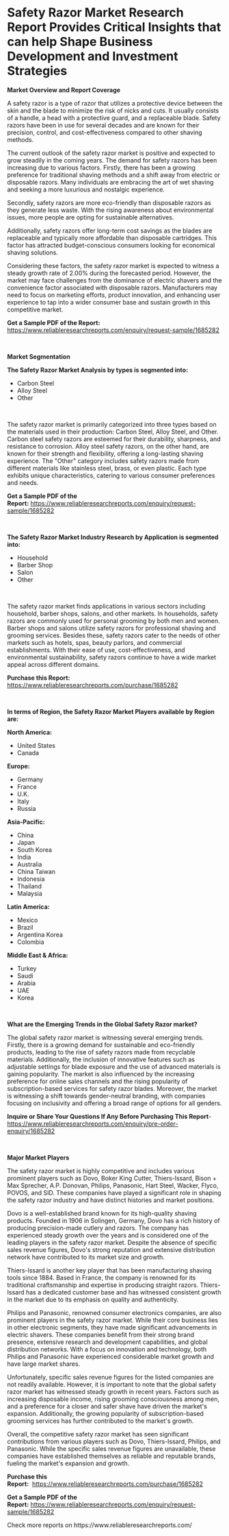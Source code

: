 <p><h1>Safety Razor Market Research Report Provides Critical Insights that can help Shape Business Development and Investment Strategies</h1></p><p><strong>Market Overview and Report Coverage</strong></p>
<p><p>A safety razor is a type of razor that utilizes a protective device between the skin and the blade to minimize the risk of nicks and cuts. It usually consists of a handle, a head with a protective guard, and a replaceable blade. Safety razors have been in use for several decades and are known for their precision, control, and cost-effectiveness compared to other shaving methods.</p><p>The current outlook of the safety razor market is positive and expected to grow steadily in the coming years. The demand for safety razors has been increasing due to various factors. Firstly, there has been a growing preference for traditional shaving methods and a shift away from electric or disposable razors. Many individuals are embracing the art of wet shaving and seeking a more luxurious and nostalgic experience.</p><p>Secondly, safety razors are more eco-friendly than disposable razors as they generate less waste. With the rising awareness about environmental issues, more people are opting for sustainable alternatives.</p><p>Additionally, safety razors offer long-term cost savings as the blades are replaceable and typically more affordable than disposable cartridges. This factor has attracted budget-conscious consumers looking for economical shaving solutions.</p><p>Considering these factors, the safety razor market is expected to witness a steady growth rate of 2.00% during the forecasted period. However, the market may face challenges from the dominance of electric shavers and the convenience factor associated with disposable razors. Manufacturers may need to focus on marketing efforts, product innovation, and enhancing user experience to tap into a wider consumer base and sustain growth in this competitive market.</p></p>
<p><strong>Get a Sample PDF of the Report:</strong> <a href="https://www.reliableresearchreports.com/enquiry/request-sample/1685282">https://www.reliableresearchreports.com/enquiry/request-sample/1685282</a></p>
<p>&nbsp;</p>
<p><strong>Market Segmentation</strong></p>
<p><strong>The Safety Razor Market Analysis by types is segmented into:</strong></p>
<p><ul><li>Carbon Steel</li><li>Alloy Steel</li><li>Other</li></ul></p>
<p>&nbsp;</p>
<p><p>The safety razor market is primarily categorized into three types based on the materials used in their production: Carbon Steel, Alloy Steel, and Other. Carbon steel safety razors are esteemed for their durability, sharpness, and resistance to corrosion. Alloy steel safety razors, on the other hand, are known for their strength and flexibility, offering a long-lasting shaving experience. The "Other" category includes safety razors made from different materials like stainless steel, brass, or even plastic. Each type exhibits unique characteristics, catering to various consumer preferences and needs.</p></p>
<p><strong>Get a Sample PDF of the Report:</strong>&nbsp;<a href="https://www.reliableresearchreports.com/enquiry/request-sample/1685282">https://www.reliableresearchreports.com/enquiry/request-sample/1685282</a></p>
<p>&nbsp;</p>
<p><strong>The Safety Razor Market Industry Research by Application is segmented into:</strong></p>
<p><ul><li>Household</li><li>Barber Shop</li><li>Salon</li><li>Other</li></ul></p>
<p>&nbsp;</p>
<p><p>The safety razor market finds applications in various sectors including household, barber shops, salons, and other markets. In households, safety razors are commonly used for personal grooming by both men and women. Barber shops and salons utilize safety razors for professional shaving and grooming services. Besides these, safety razors cater to the needs of other markets such as hotels, spas, beauty parlors, and commercial establishments. With their ease of use, cost-effectiveness, and environmental sustainability, safety razors continue to have a wide market appeal across different domains.</p></p>
<p><strong>Purchase this Report:</strong>&nbsp; <a href="https://www.reliableresearchreports.com/purchase/1685282">https://www.reliableresearchreports.com/purchase/1685282</a></p>
<p>&nbsp;</p>
<p><strong>In terms of Region, the Safety Razor Market Players available by Region are:</strong></p>
<p>
    <p> <strong> North America: </strong>
        <ul>
            <li>United States</li>
            <li>Canada</li>
        </ul>
        </p> 
    <p> <strong> Europe: </strong>
        <ul>
            <li>Germany</li>
            <li>France</li>
            <li>U.K.</li>
            <li>Italy</li>
            <li>Russia</li>
        </ul>
        </p> 
    <p> <strong> Asia-Pacific: </strong>
        <ul>
            <li>China</li>
            <li>Japan</li>
            <li>South Korea</li>
            <li>India</li>
            <li>Australia</li>
            <li>China Taiwan</li>
            <li>Indonesia</li>
            <li>Thailand</li>
            <li>Malaysia</li>
        </ul>
        </p> 
    <p> <strong> Latin America: </strong>
        <ul>
            <li>Mexico</li>
            <li>Brazil</li>
            <li>Argentina Korea</li>
            <li>Colombia</li>
        </ul>
        </p> 
    <p> <strong> Middle East & Africa: </strong>
        <ul>
            <li>Turkey</li>
            <li>Saudi</li>
            <li>Arabia</li>
            <li>UAE</li>
            <li>Korea</li>
        </ul>
    </p>
    </p>
<p>&nbsp;</p>
<p><strong>What are the Emerging Trends in the Global Safety Razor market?</strong></p>
<p><p>The global safety razor market is witnessing several emerging trends. Firstly, there is a growing demand for sustainable and eco-friendly products, leading to the rise of safety razors made from recyclable materials. Additionally, the inclusion of innovative features such as adjustable settings for blade exposure and the use of advanced materials is gaining popularity. The market is also influenced by the increasing preference for online sales channels and the rising popularity of subscription-based services for safety razor blades. Moreover, the market is witnessing a shift towards gender-neutral branding, with companies focusing on inclusivity and offering a broad range of options for all genders.</p></p>
<p><strong>Inquire or Share Your Questions If Any Before Purchasing This Report</strong>- <a href="https://www.reliableresearchreports.com/enquiry/pre-order-enquiry/1685282">https://www.reliableresearchreports.com/enquiry/pre-order-enquiry/1685282</a></p>
<p>&nbsp;</p>
<p><strong>Major Market Players</strong></p>
<p><p>The safety razor market is highly competitive and includes various prominent players such as Dovo, Boker King Cutter, Thiers-Issard, Bison + Max Sprecher, A.P. Donovan, Philips, Panasonic, Hart Steel, Wacker, Flyco, POVOS, and SID. These companies have played a significant role in shaping the safety razor industry and have distinct histories and market positions.</p><p>Dovo is a well-established brand known for its high-quality shaving products. Founded in 1906 in Solingen, Germany, Dovo has a rich history of producing precision-made cutlery and razors. The company has experienced steady growth over the years and is considered one of the leading players in the safety razor market. Despite the absence of specific sales revenue figures, Dovo's strong reputation and extensive distribution network have contributed to its market size and growth.</p><p>Thiers-Issard is another key player that has been manufacturing shaving tools since 1884. Based in France, the company is renowned for its traditional craftsmanship and expertise in producing straight razors. Thiers-Issard has a dedicated customer base and has witnessed consistent growth in the market due to its emphasis on quality and authenticity.</p><p>Philips and Panasonic, renowned consumer electronics companies, are also prominent players in the safety razor market. While their core business lies in other electronic segments, they have made significant advancements in electric shavers. These companies benefit from their strong brand presence, extensive research and development capabilities, and global distribution networks. With a focus on innovation and technology, both Philips and Panasonic have experienced considerable market growth and have large market shares.</p><p>Unfortunately, specific sales revenue figures for the listed companies are not readily available. However, it is important to note that the global safety razor market has witnessed steady growth in recent years. Factors such as increasing disposable income, rising grooming consciousness among men, and a preference for a closer and safer shave have driven the market's expansion. Additionally, the growing popularity of subscription-based grooming services has further contributed to the market's growth.</p><p>Overall, the competitive safety razor market has seen significant contributions from various players such as Dovo, Thiers-Issard, Philips, and Panasonic. While the specific sales revenue figures are unavailable, these companies have established themselves as reliable and reputable brands, fueling the market's expansion and growth.</p></p>
<p><strong>Purchase this Report:</strong>&nbsp;&nbsp;<a href="https://www.reliableresearchreports.com/purchase/1685282">https://www.reliableresearchreports.com/purchase/1685282</a></p>
<p></p>
<p><strong>Get a Sample PDF of the Report:</strong>&nbsp;<a href="https://www.reliableresearchreports.com/enquiry/request-sample/1685282">https://www.reliableresearchreports.com/enquiry/request-sample/1685282</a></p>
<p>Check more reports on https://www.reliableresearchreports.com/</p>